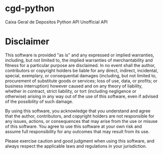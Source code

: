 # cgd-python
 
Caixa Geral de Depositos Python API
Unofficial API

# Disclaimer

This software is provided "as is" and any expressed or implied warranties, including, but not limited to, the implied warranties of merchantability and fitness for a particular purpose are disclaimed. In no event shall the author, contributors or copyright holders be liable for any direct, indirect, incidental, special, exemplary, or consequential damages (including, but not limited to, procurement of substitute goods or services; loss of use, data, or profits; or business interruption) however caused and on any theory of liability, whether in contract, strict liability, or tort (including negligence or otherwise) arising in any way out of the use of this software, even if advised of the possibility of such damage.

By using this software, you acknowledge that you understand and agree that the author, contributors, and copyright holders are not responsible for any issues, actions, or consequences that may arise from the use or misuse of this software. You agree to use this software at your own risk and assume full responsibility for any outcomes that may result from its use.

Please exercise caution and good judgment when using this software, and always respect the applicable laws and regulations in your jurisdiction.